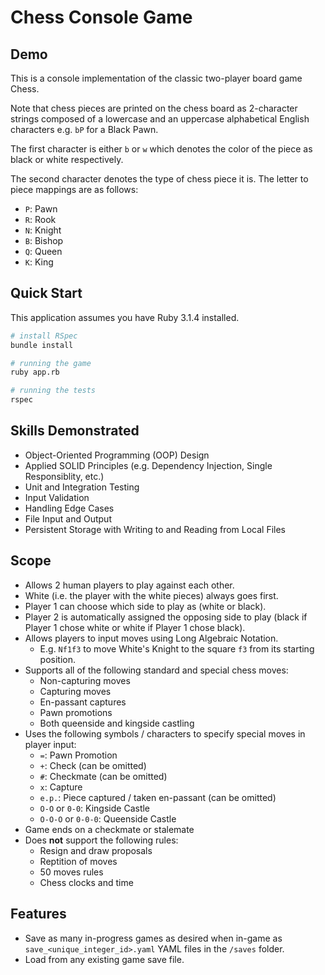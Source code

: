 # Chess Console Game

## Demo

<!-- ![Gameplay demo of one player winning the game Chess](/assets/chess-demo.gif) -->

This is a console implementation of the classic two-player board game Chess.

Note that chess pieces are printed on the chess board as 2-character strings composed of a lowercase and an uppercase alphabetical English characters e.g. `bP` for a Black Pawn.

The first character is either `b` or `w` which denotes the color of the piece as black or white respectively.

The second character denotes the type of chess piece it is. The letter to piece mappings are as follows:
- `P`: Pawn
- `R`: Rook
- `N`: Knight
- `B`: Bishop
- `Q`: Queen
- `K`: King

## Quick Start

This application assumes you have Ruby 3.1.4 installed.

```bash
# install RSpec
bundle install

# running the game
ruby app.rb

# running the tests
rspec
```

## Skills Demonstrated

- Object-Oriented Programming (OOP) Design
- Applied SOLID Principles (e.g. Dependency Injection, Single Responsiblity, etc.)
- Unit and Integration Testing
- Input Validation
- Handling Edge Cases
- File Input and Output
- Persistent Storage with Writing to and Reading from Local Files

## Scope

- Allows 2 human players to play against each other.
- White (i.e. the player with the white pieces) always goes first.
- Player 1 can choose which side to play as (white or black).
- Player 2 is automatically assigned the opposing side to play (black if Player 1 chose white or white if Player 1 chose black).
- Allows players to input moves using Long Algebraic Notation.
  - E.g. `Nf1f3` to move White's Knight to the square `f3` from its starting position.
- Supports all of the following standard and special chess moves:
  - Non-capturing moves
  - Capturing moves
  - En-passant captures
  - Pawn promotions
  - Both queenside and kingside castling
- Uses the following symbols / characters to specify special moves in player input:
  - `=`: Pawn Promotion
  - `+`: Check (can be omitted)
  - `#`: Checkmate (can be omitted)
  - `x`: Capture
  - `e.p.`: Piece captured / taken en-passant (can be omitted)
  - `O-O` or `0-0`: Kingside Castle
  - `O-O-O` or `0-0-0`: Queenside Castle
- Game ends on a checkmate or stalemate
- Does **not** support the following rules:
  - Resign and draw proposals
  - Reptition of moves
  - 50 moves rules
  - Chess clocks and time
<!-- - TODO: Allow the human player to play against a simple AI computer player. -->

## Features

- Save as many in-progress games as desired when in-game as `save_<unique_integer_id>.yaml` YAML files in the `/saves` folder.
- Load from any existing game save file.
<!-- - TODO: Allow the human player to play against a simple AI computer player. -->
